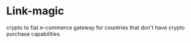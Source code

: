 # Link-magic
crypto to fiat e-commerce gateway for countries that don't have crypto purchase capabilities.
